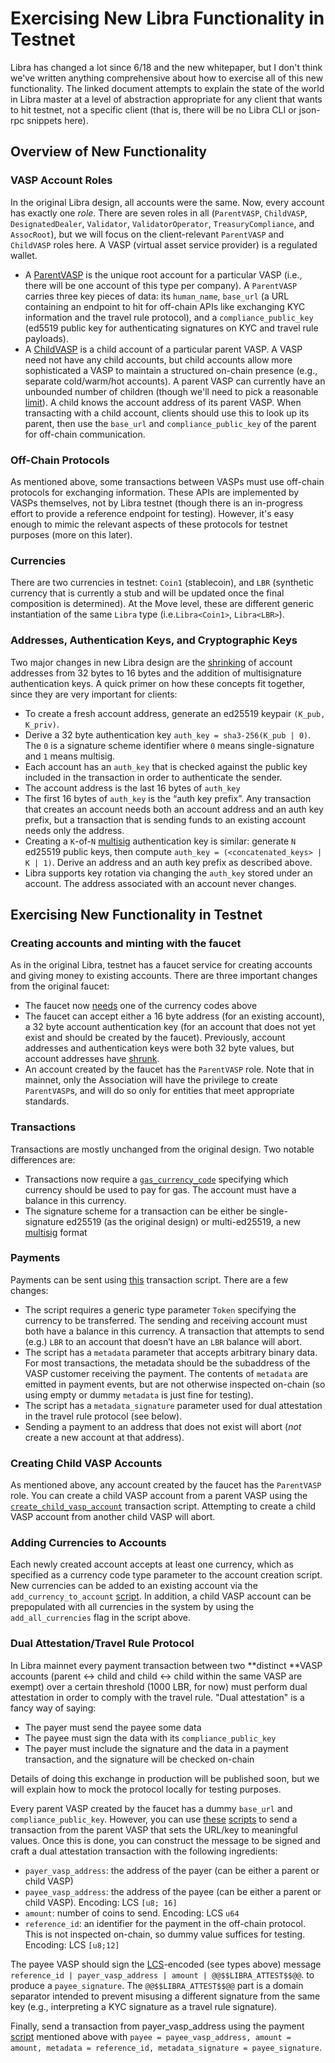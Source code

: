 # Exercising New Libra Functionality in Testnet

Libra has changed a lot since 6/18 and the new whitepaper, but I don't think we've written anything comprehensive about how to exercise all of this new functionality. The linked document attempts to explain the state of the world in Libra master at a level of abstraction appropriate for any client that wants to hit testnet, not a specific client (that is, there will be no Libra CLI or json-rpc snippets here).

## Overview of New Functionality

### VASP Account Roles

In the original Libra design, all accounts were the same. Now, every account has exactly one *role*. There are seven roles in all (`ParentVASP`, `ChildVASP`, `DesignatedDealer`, `Validator`, `ValidatorOperator`, `TreasuryCompliance`, and `AssocRoot`), but we will focus on the client-relevant `ParentVASP` and `ChildVASP` roles here. A VASP (virtual asset service provider) is a regulated wallet.

* A [ParentVASP](https://github.com/libra/libra/blob/master/language/stdlib/modules/vasp.move#L20;L34) is the unique root account for a particular VASP (i.e., there will be one account of this type per company). A `ParentVASP` carries three key pieces of data: its `human_name`, `base_url` (a URL containing an endpoint to hit for off-chain APIs like exchanging KYC information and the travel rule protocol), and a `compliance_public_key` (ed5519 public key for authenticating signatures on KYC and travel rule payloads).
* A [ChildVASP](https://github.com/libra/libra/blob/master/language/stdlib/modules/vasp.move#L40) is a child account of a particular parent VASP. A VASP need not have any child accounts, but child accounts allow more sophisticated a VASP to maintain a structured on-chain presence (e.g., separate cold/warm/hot accounts). A parent VASP can currently have an unbounded number of children (though we'll need to pick a reasonable [limit](https://github.com/libra/libra/issues/3949)). A child knows the account address of its parent VASP. When transacting with a child account, clients should use this to look up its parent, then use the `base_url` and `compliance_public_key` of the parent for off-chain communication.

### Off-Chain Protocols

As mentioned above, some transactions between VASPs must use off-chain protocols for exchanging information. These APIs are implemented by VASPs themselves, not by Libra testnet (though there is an in-progress effort to provide a reference endpoint for testing). However, it's easy enough to mimic the relevant aspects of these protocols for testnet purposes (more on this later).

### Currencies

There are two currencies in testnet: `Coin1` (stablecoin), and `LBR` (synthetic currency that is currently a stub and will be updated once the final composition is determined). At the Move level, these are different generic instantiation of the same `Libra` type (i.e.`Libra<Coin1>`, `Libra<LBR>`).

### Addresses, Authentication Keys, and Cryptographic Keys

Two major changes in new Libra design are the [shrinking](https://github.com/libra/libra/issues/2764) of account addresses from 32 bytes to 16 bytes and the addition of multisignature authentication keys. A quick primer on how these concepts fit together, since they are very important for clients:

* To create a fresh account address, generate an ed25519 keypair `(K_pub, K_priv)`.
* Derive a 32 byte authentication key `auth_key = sha3-256(K_pub | 0)`. The `0` is a signature scheme identifier where `0` means single-signature and `1` means multisig.
* Each account has an `auth_key` that is checked against the public key included in the transaction in order to authenticate the sender.
* The account address is the last 16 bytes of `auth_key`
* The first 16 bytes of `auth_key` is the “auth key prefix”. Any transaction that creates an account needs both an account address and an auth key prefix, but a transaction that is sending funds to an existing account needs only the address.
* Creating a `K`-of-`N` [multisig](https://github.com/libra/libra/blob/master/crypto/crypto/src/multi_ed25519.rs) authentication key is similar: generate `N` ed25519 public keys, then compute `auth_key = (<concatenated_keys> | K | 1)`. Derive an address and an auth key prefix as described above.
* Libra supports key rotation via changing the `auth_key` stored under an account. The address associated with an account never changes.

## Exercising New Functionality in Testnet

### Creating accounts and minting with the faucet

As in the original Libra, testnet has a faucet service for creating accounts and giving money to existing accounts. There are three important changes from the original faucet:

* The faucet now [needs](https://github.com/libra/libra/pull/3972) one of the currency codes above
* The faucet can accept either a 16 byte address (for an existing account), a 32 byte account authentication key (for an account that does not yet exist and should be created by the faucet). Previously, account addresses and authentication keys were both 32 byte values, but account addresses have [shrunk](https://github.com/libra/libra/issues/2764).
* An account created by the faucet has the `ParentVASP` role. Note that in mainnet, only the Association will have the privilege to create `ParentVASP`s, and will do so only for entities that meet appropriate standards.

### Transactions

Transactions are mostly unchanged from the original design. Two notable differences are:

* Transactions now require a [`gas_currency_code`](https://github.com/libra/libra/blob/master/types/src/transaction/mod.rs#L72) specifying which currency should be used to pay for gas. The account must have a balance in this currency.
* The signature scheme for a transaction can be either be single-signature ed25519 (as the original design) or multi-ed25519, a new [multisig](https://github.com/libra/libra/issues/2431) format

### Payments

Payments can be sent using [this](https://github.com/libra/libra/blob/master/language/stdlib/transaction_scripts/peer_to_peer_with_metadata.move) transaction script. There are a few changes:

* The script requires a generic type parameter `Token` specifying the currency to be transferred. The sending and receiving account must both have a balance in this currency. A transaction that attempts to send (e.g.) `LBR` to an account that doesn’t have an `LBR` balance will abort.
* The script has a `metadata` parameter that accepts arbitrary binary data. For most transactions, the metadata should be the subaddress of the VASP customer receiving the payment. The contents of `metadata` are emitted in payment events, but are not otherwise inspected on-chain (so using empty or dummy `metadata` is just fine for testing).
* The script has a `metadata_signature` parameter used for dual attestation in the travel rule protocol (see below).
* Sending a payment to an address that does not exist will abort (*not* create a new account at that address).

### Creating Child VASP Accounts

As mentioned above, any account created by the faucet has the `ParentVASP` role. You can create a child VASP account from a parent VASP using the [`create_child_vasp_account`](https://github.com/libra/libra/blob/master/language/stdlib/transaction_scripts/create_child_vasp_account.move) transaction script. Attempting to create a child VASP account from another child VASP will abort.

### Adding Currencies to Accounts

Each newly created account accepts at least one currency, which as specified as a currency code type parameter to the account creation script. New currencies can be added to an existing account via the `add_currency_to_account` [script](https://github.com/libra/libra/blob/master/language/stdlib/transaction_scripts/add_currency_to_account.move). In addition, a child VASP account can be prepopulated with all currencies in the system by using the `add_all_currencies` flag in the script above.

### Dual Attestation/Travel Rule Protocol

In Libra mainnet every payment transaction between two **distinct **VASP accounts (parent <-> child and child <-> child within the same VASP are exempt) over a certain threshold (1000 LBR, for now) must perform dual attestation in order to comply with the travel rule. "Dual attestation" is a fancy way of saying:

* The payer must send the payee some data
* The payee must sign the data with its `compliance_public_key`
* The payer must include the signature and the data in a payment transaction, and the signature will be checked on-chain

Details of doing this exchange in production will be published soon, but we will explain how to mock the protocol locally for testing purposes.

Every parent VASP created by the faucet has a dummy `base_url` and  `compliance_public_key`. However, you can use [these](https://github.com/libra/libra/blob/master/language/stdlib/transaction_scripts/rotate_base_url.move) [scripts](https://github.com/libra/libra/blob/master/language/stdlib/transaction_scripts/rotate_compliance_public_key.move) to send a transaction from the parent VASP that sets the URL/key to meaningful values. Once this is done, you can construct the message to be signed and craft a dual attestation transaction with the following ingredients:

* `payer_vasp_address`: the address of the payer (can be either a parent or child VASP)
* `payee_vasp_address`: the address of the payee (can be either a parent or child VASP). Encoding: LCS `[u8; 16]`
* `amount`: number of coins to send. Encoding: LCS `u64`
* `reference_id`: an identifier for the payment in the off-chain protocol. This is not inspected on-chain, so dummy value suffices for testing.  Encoding: LCS `[u8;12]`

The payee VASP should sign the [LCS](https://libra.github.io/libra/libra_canonical_serialization/index.html)-encoded (see types above) message `reference_id | payer_vasp_address | amount | @@$$LIBRA_ATTEST$$@@`. to produce a `payee_signature`. The `@@$$LIBRA_ATTEST$$@@` part is a domain separator intended to  prevent misusing a  different signature from the same key (e.g., interpreting a KYC signature as a travel rule signature).

Finally, send a transaction from payer_vasp_address using the payment [script](https://github.com/libra/libra/blob/master/language/stdlib/transaction_scripts/peer_to_peer_with_metadata.move) mentioned above with `payee = payee_vasp_address, amount = amount, metadata = reference_id, metadata_signature = payee_signature`.
